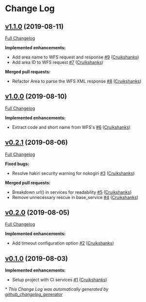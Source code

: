 # Change Log

## [v1.1.0](https://github.com/DEFRA/defra-ruby-area/tree/v1.1.0) (2019-08-11)
[Full Changelog](https://github.com/DEFRA/defra-ruby-area/compare/v1.0.0...v1.1.0)

**Implemented enhancements:**

- Add area name to WFS request and response [\#9](https://github.com/DEFRA/defra-ruby-area/pull/9) ([Cruikshanks](https://github.com/Cruikshanks))
- Add area ID to WFS request [\#7](https://github.com/DEFRA/defra-ruby-area/pull/7) ([Cruikshanks](https://github.com/Cruikshanks))

**Merged pull requests:**

- Refactor Area to parse the WFS XML response [\#8](https://github.com/DEFRA/defra-ruby-area/pull/8) ([Cruikshanks](https://github.com/Cruikshanks))

## [v1.0.0](https://github.com/DEFRA/defra-ruby-area/tree/v1.0.0) (2019-08-10)
[Full Changelog](https://github.com/DEFRA/defra-ruby-area/compare/v0.2.1...v1.0.0)

**Implemented enhancements:**

- Extract code and short name from WFS's [\#6](https://github.com/DEFRA/defra-ruby-area/pull/6) ([Cruikshanks](https://github.com/Cruikshanks))

## [v0.2.1](https://github.com/DEFRA/defra-ruby-area/tree/v0.2.1) (2019-08-06)
[Full Changelog](https://github.com/DEFRA/defra-ruby-area/compare/v0.2.0...v0.2.1)

**Fixed bugs:**

- Resolve hakiri security warning for nokogiri [\#3](https://github.com/DEFRA/defra-ruby-area/pull/3) ([Cruikshanks](https://github.com/Cruikshanks))

**Merged pull requests:**

- Breakdown url\(\) in services for readability [\#5](https://github.com/DEFRA/defra-ruby-area/pull/5) ([Cruikshanks](https://github.com/Cruikshanks))
- Remove unnecessary rescue in base\_service [\#4](https://github.com/DEFRA/defra-ruby-area/pull/4) ([Cruikshanks](https://github.com/Cruikshanks))

## [v0.2.0](https://github.com/DEFRA/defra-ruby-area/tree/v0.2.0) (2019-08-05)
[Full Changelog](https://github.com/DEFRA/defra-ruby-area/compare/v0.1.0...v0.2.0)

**Implemented enhancements:**

- Add timeout configuration option [\#2](https://github.com/DEFRA/defra-ruby-area/pull/2) ([Cruikshanks](https://github.com/Cruikshanks))

## [v0.1.0](https://github.com/DEFRA/defra-ruby-area/tree/v0.1.0) (2019-08-03)
**Implemented enhancements:**

- Setup project with CI services [\#1](https://github.com/DEFRA/defra-ruby-area/pull/1) ([Cruikshanks](https://github.com/Cruikshanks))



\* *This Change Log was automatically generated by [github_changelog_generator](https://github.com/skywinder/Github-Changelog-Generator)*